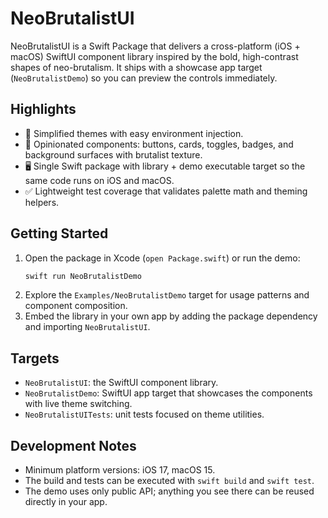 # NeoBrutalistUI

NeoBrutalistUI is a Swift Package that delivers a cross-platform (iOS + macOS) SwiftUI component library inspired by the bold, high-contrast shapes of neo-brutalism. It ships with a showcase app target (`NeoBrutalistDemo`) so you can preview the controls immediately.

## Highlights
- 🎨 Simplified themes with easy environment injection.
- 🧱 Opinionated components: buttons, cards, toggles, badges, and background surfaces with brutalist texture.
- 🖥️ Single Swift package with library + demo executable target so the same code runs on iOS and macOS.
- ✅ Lightweight test coverage that validates palette math and theming helpers.

## Getting Started
1. Open the package in Xcode (`open Package.swift`) or run the demo:
   ```bash
   swift run NeoBrutalistDemo
   ```
2. Explore the `Examples/NeoBrutalistDemo` target for usage patterns and component composition.
3. Embed the library in your own app by adding the package dependency and importing `NeoBrutalistUI`.

## Targets
- `NeoBrutalistUI`: the SwiftUI component library.
- `NeoBrutalistDemo`: SwiftUI app target that showcases the components with live theme switching.
- `NeoBrutalistUITests`: unit tests focused on theme utilities.

## Development Notes
- Minimum platform versions: iOS 17, macOS 15.
- The build and tests can be executed with `swift build` and `swift test`.
- The demo uses only public API; anything you see there can be reused directly in your app.
